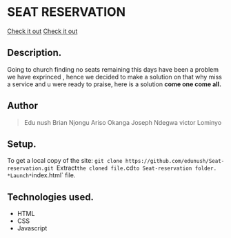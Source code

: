 # SEAT RESERVATION


[Check it out]()
[Check it out](https://github.com/Njogu-Brian/Seat-reservation.git)
## Description.
Going to church finding no seats remaining this days have been a problem we have exprinced , hence we decided to make a solution on that why miss a service and u were ready to praise, here is a solution <b> come one come all. </b>

## Author
>Edu nush
>Brian Njongu
>Ariso Okanga
>Joseph Ndegwa
>victor Lominyo

## Setup.
To get a local copy of the site:
`git clone https://github.com/edunush/Seat-reservation.git
`Extract` the cloned file.
`cd` to Seat-reservation folder.
*Launch* `index.html` file.

## Technologies used.
* HTML
* CSS
* Javascript